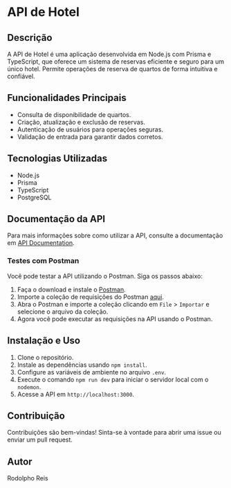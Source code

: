 # API de Hotel

## Descrição
A API de Hotel é uma aplicação desenvolvida em Node.js com Prisma e TypeScript, que oferece um sistema de reservas eficiente e seguro para um único hotel. Permite operações de reserva de quartos de forma intuitiva e confiável.

## Funcionalidades Principais
- Consulta de disponibilidade de quartos.
- Criação, atualização e exclusão de reservas.
- Autenticação de usuários para operações seguras.
- Validação de entrada para garantir dados corretos.

## Tecnologias Utilizadas
- Node.js
- Prisma
- TypeScript
- PostgreSQL

## Documentação da API

Para mais informações sobre como utilizar a API, consulte a documentação em [API Documentation](#).

### Testes com Postman

Você pode testar a API utilizando o Postman. Siga os passos abaixo:

1. Faça o download e instale o [Postman](https://www.postman.com/downloads/).
2. Importe a coleção de requisições do Postman [aqui](https://github.com/rodolphoreis/Hotel-API/blob/main/Reserve%20Hotel.postman_collection.json).
3. Abra o Postman e importe a coleção clicando em `File` > `Importar` e selecione o arquivo da coleção.
4. Agora você pode executar as requisições na API usando o Postman.


## Instalação e Uso
1. Clone o repositório.
2. Instale as dependências usando `npm install`.
3. Configure as variáveis de ambiente no arquivo `.env`.
4. Execute o comando `npm run dev` para iniciar o servidor local com o `nodemon`.
5. Acesse a API em `http://localhost:3000`.

## Contribuição
Contribuições são bem-vindas! Sinta-se à vontade para abrir uma issue ou enviar um pull request.

## Autor
Rodolpho Reis


